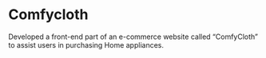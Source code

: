 # Comfycloth
Developed a front-end part of an e-commerce website called “ComfyCloth” to assist users in purchasing Home appliances.
